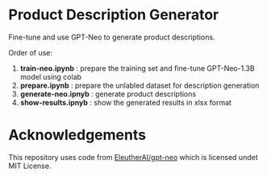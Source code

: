 # Product Description Generator

Fine-tune and use GPT-Neo to generate product descriptions.

Order of use:
1. **train-neo.ipynb** : prepare the training set and fine-tune GPT-Neo-1.3B model using colab
2. **prepare.ipynb** : prepare the unlabled dataset for description generation
3. **generate-neo.ipnyb** : generate product descriptions
4. **show-results.ipnyb** : show the generated results in xlsx format

# Acknowledgements
This repository uses code from [EleutherAI/gpt-neo](https://github.com/EleutherAI/gpt-neo) which is licensed undet MIT License.
